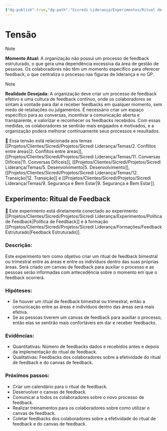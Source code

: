 ```yaml
---
{"dg-publish":true,"dg-path":"Sicredi Liderança/Experimentos/Ritual de Feedback.md","permalink":"/Sicredi Liderança/Experimentos/Ritual de Feedback/"}
---
```


# Tensão

> [!Note]
> **Momento Atual:** A organização não possui um processo de feedback estruturado, o que gera uma dependência excessiva da área de gestão de pessoas. Os colaboradores não têm um momento específico para oferecer feedback, o que centraliza o processo nas figuras de liderança e no GP. 

> [!Note]
> **Realidade Desejada:** A organização deve criar um processo de feedback efetivo e uma cultura de feedback contínuo, onde os colaboradores se sintam à vontade para dar e receber feedbacks em qualquer momento, sem medo de retaliações ou julgamentos. É necessário criar um espaço específico para as conversas, incentivar a comunicação aberta e transparente, e valorizar e reconhecer os feedbacks recebidos. Com essas medidas, os colaboradores se sentirão mais engajados e motivados, e a organização poderá melhorar continuamente seus processos e resultados.

🔗 Essa tensão está relacionada aos temas [[Projetos/Clientes/Sicredi/Projetos/Sicredi Liderança/Temas/2. Conflitos entre áreas\|2. Conflitos entre áreas]], [[Projetos/Clientes/Sicredi/Projetos/Sicredi Liderança/Temas/11. Conversas Difíceis\|11. Conversas Difíceis]], [[Projetos/Clientes/Sicredi/Projetos/Sicredi Liderança/Temas/5. Desenvolvimento\|5. Desenvolvimento]], [[Projetos/Clientes/Sicredi/Projetos/Sicredi Liderança/Temas/12. Transição\|12. Transição]] e [[Projetos/Clientes/Sicredi/Projetos/Sicredi Liderança/Temas/9. Segurança e Bem Estar\|9. Segurança e Bem Estar]].

## Experimento: Ritual de Feedback

🔗 Este experimento está diretamente conectado ao experimento [[Projetos/Clientes/Sicredi/Projetos/Sicredi Liderança/Experimentos/Política de Feedback\|Política de Feedback]] e à formação [[Projetos/Clientes/Sicredi/Projetos/Sicredi Liderança/Formações/Feedback Estruturado\|Feedback Estruturado]].

### Descrição:
Este experimento tem como objetivo criar um ritual de feedback bimestral ou trimestral entre as áreas e entre os indivíduos dentro das suas próprias áreas. Será criado um canvas de feedback para auxiliar o processo e as pessoas serão informadas com antecedência sobre o momento em que o feedback ocorrerá. 

### Hipóteses:
- Se houver um ritual de feedback bimestral ou trimestral, então a comunicação entre as áreas e indivíduos dentro das áreas será mais efetiva.
- Se as pessoas tiverem um canvas de feedback para auxiliar o processo, então elas se sentirão mais confortáveis em dar e receber feedbacks.

### Evidências:
- Quantitativas: Número de feedbacks dados e recebidos antes e depois da implementação do ritual de feedback. 
- Qualitativas: Feedbacks dos colaboradores sobre a efetividade do ritual de feedback e do canvas de feedback.

### Próximos passos:
- Criar um calendário para o ritual de feedback.
- Desenvolver o canvas de feedback.
- Comunicar a todos os colaboradores sobre o novo processo de feedback.
- Realizar treinamentos para os colaboradores sobre como utilizar o canvas de feedback.
- Coletar feedbacks dos colaboradores sobre a efetividade do ritual de feedback e do canvas de feedback.

